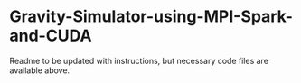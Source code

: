 # Gravity-Simulator-using-MPI-Spark-and-CUDA
Readme to be updated with instructions, but necessary code files are available above.